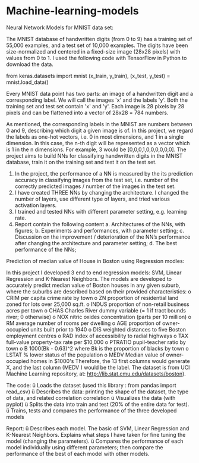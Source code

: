 # Machine-learning-models

Neural Network Models for MNIST data set:

The MNIST database of handwritten digits (from 0 to 9) has a training set of 55,000 
examples, and a test set of 10,000 examples. The digits have been size-normalized and 
centered in a fixed-size image (28x28 pixels) with values from 0 to 1. I used the 
following code with TensorFlow in Python to download the data.

from keras.datasets import mnist
(x_train, y_train), (x_test, y_test) = mnist.load_data()

Every MNIST data point has two parts: an image of a handwritten digit and a  corresponding label. We will call the images 'x' and the labels 'y'. Both the training set and test set contain 'x' and 'y'. Each image is 28 pixels by 28 pixels and can be flattened into a vector of 28x28 = 784 numbers.

As mentioned, the corresponding labels in the MNIST are numbers between 0 and 9, describing which digit a given image is of. In this project, we regard the labels as 
one-hot vectors, i.e. 0 in most dimensions, and 1 in a single dimension. In this case, the n-th digit will be represented as a vector which is 1 in the n dimensions. For example, 3 would be [0,0,0,1,0,0,0,0,0,0]. The project aims to build NNs for classifying handwritten digits in the MNIST database, train it on the training set and test it on the test set. 

1. In the project, the performance of a NN is measured by the its prediction accuracy in classifying images from the test set, i.e. number of the correctly predicted images / number of the images in the test set.
2. I have created THREE NNs by changing the architecture. I changed the number of layers, use different type of layers, and tried various activation layers.
3. I trained and tested NNs with different parameter setting, e.g. learning rate.
4. Report contain the following content
a. Architectures of the NNs, with figures;
b. Experiments and performances, with parameter setting;
c. Discussion on the improvement / deterioration of the NN’s performance after changing the architecture and parameter setting;
d. The best performance of the NNs;

Prediction of median value of House in Boston using Regression modles:

In this project I developed 3 end to end regression models: SVM, Linear Regression and K-Nearest Neighbors. The models are developed to accurately predict median value 
of Boston houses in any given suburb, where the suburbs are described based on their provided characteristics:
o CRIM per capita crime rate by town
o ZN proportion of residential land zoned for lots over 25,000 sq.ft.
o INDUS proportion of non-retail business acres per town
o CHAS Charles River dummy variable (= 1 if tract bounds river; 0 otherwise)
o NOX nitric oxides concentration (parts per 10 million)
o RM average number of rooms per dwelling
o AGE proportion of owner-occupied units built prior to 1940
o DIS weighted distances to five Boston employment centres
o RAD index of accessibility to radial highways
o TAX full-value property-tax rate per $10,000
o PTRATIO pupil-teacher ratio by town
o B 1000(Bk - 0.63)^2 where Bk is the proportion of blacks by town
o LSTAT % lower status of the population
o MEDV Median value of owner-occupied homes in $1000's
Therefore, the 13 first columns would generate X, and the last column (MEDV ) would be the label. The dataset is from UCI Machine Learning repository, at: 
http://lib.stat.cmu.edu/datasets/boston).

The code:
ü Loads the dataset (used this library : from pandas import read_csv)
ü Describes the data: printing the shape of the dataset, the type of data, and related correlation correlation 
ü Visualizes the data (with pyplot)
ü Splits the data into train and test (20% of the entire data for test). 
ü Trains, tests and compares the performance of the three developed models

Report:
ü Describes each model. The basic of SVM, Linear Regression and K-Nearest Neighbors. Explains what steps I have taken for fine tuning the model (changing the parameters). 
ü Compares the performance of each model individually using different parameters;  then compare the performance of the best of each model with other models.
